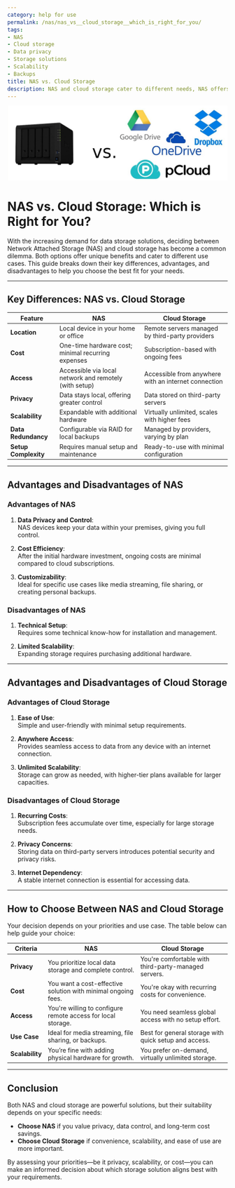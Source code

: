 ```yaml
---
category: help for use
permalink: /nas/nas_vs__cloud_storage__which_is_right_for_you/
tags:
- NAS
- Cloud storage
- Data privacy
- Storage solutions
- Scalability
- Backups
title: NAS vs. Cloud Storage
description: NAS and cloud storage cater to different needs, NAS offers local control, cost efficiency, and privacy but requires setup and hardware upgrades. Cloud storage provides ease of use, global access, and scalability at recurring costs, with privacy risks. Choose NAS for privacy and savings; opt for cloud storage for convenience and flexibility.
---
```

![NAS vs. Cloud Storage](/assets/images/nas/nas_vs__cloud_storage__which_is_right_for_you.png)
# **NAS vs. Cloud Storage: Which is Right for You?**

With the increasing demand for data storage solutions, deciding between Network Attached Storage (NAS) and cloud storage has become a common dilemma. Both options offer unique benefits and cater to different use cases. This guide breaks down their key differences, advantages, and disadvantages to help you choose the best fit for your needs.

---

## Key Differences: NAS vs. Cloud Storage

| **Feature**          | **NAS**                                                   | **Cloud Storage**                                      |
|-----------------------|----------------------------------------------------------|-------------------------------------------------------|
| **Location**          | Local device in your home or office                      | Remote servers managed by third-party providers       |
| **Cost**              | One-time hardware cost; minimal recurring expenses       | Subscription-based with ongoing fees                 |
| **Access**            | Accessible via local network and remotely (with setup)   | Accessible from anywhere with an internet connection |
| **Privacy**           | Data stays local, offering greater control               | Data stored on third-party servers                   |
| **Scalability**       | Expandable with additional hardware                      | Virtually unlimited, scales with higher fees         |
| **Data Redundancy**   | Configurable via RAID for local backups                  | Managed by providers, varying by plan                |
| **Setup Complexity**  | Requires manual setup and maintenance                    | Ready-to-use with minimal configuration              |

---

## Advantages and Disadvantages of NAS

### **Advantages of NAS**
1. **Data Privacy and Control**:  
   NAS devices keep your data within your premises, giving you full control.  

2. **Cost Efficiency**:  
   After the initial hardware investment, ongoing costs are minimal compared to cloud subscriptions.  

3. **Customizability**:  
   Ideal for specific use cases like media streaming, file sharing, or creating personal backups.  

### **Disadvantages of NAS**
1. **Technical Setup**:  
   Requires some technical know-how for installation and management.  

2. **Limited Scalability**:  
   Expanding storage requires purchasing additional hardware.  

---

## Advantages and Disadvantages of Cloud Storage

### **Advantages of Cloud Storage**
1. **Ease of Use**:  
   Simple and user-friendly with minimal setup requirements.  

2. **Anywhere Access**:  
   Provides seamless access to data from any device with an internet connection.  

3. **Unlimited Scalability**:  
   Storage can grow as needed, with higher-tier plans available for larger capacities.  

### **Disadvantages of Cloud Storage**
1. **Recurring Costs**:  
   Subscription fees accumulate over time, especially for large storage needs.  

2. **Privacy Concerns**:  
   Storing data on third-party servers introduces potential security and privacy risks.  

3. **Internet Dependency**:  
   A stable internet connection is essential for accessing data.  

---

## How to Choose Between NAS and Cloud Storage

Your decision depends on your priorities and use case. The table below can help guide your choice:

| **Criteria**          | **NAS**                                                   | **Cloud Storage**                                      |
|------------------------|----------------------------------------------------------|-------------------------------------------------------|
| **Privacy**            | You prioritize local data storage and complete control.  | You're comfortable with third-party-managed servers.  |
| **Cost**               | You want a cost-effective solution with minimal ongoing fees. | You're okay with recurring costs for convenience.     |
| **Access**             | You're willing to configure remote access for local storage. | You need seamless global access with no setup effort. |
| **Use Case**           | Ideal for media streaming, file sharing, or backups.     | Best for general storage with quick setup and access. |
| **Scalability**        | You’re fine with adding physical hardware for growth.     | You prefer on-demand, virtually unlimited storage.    |

---

## Conclusion

Both NAS and cloud storage are powerful solutions, but their suitability depends on your specific needs:

- **Choose NAS** if you value privacy, data control, and long-term cost savings.  
- **Choose Cloud Storage** if convenience, scalability, and ease of use are more important.  

By assessing your priorities—be it privacy, scalability, or cost—you can make an informed decision about which storage solution aligns best with your requirements.
